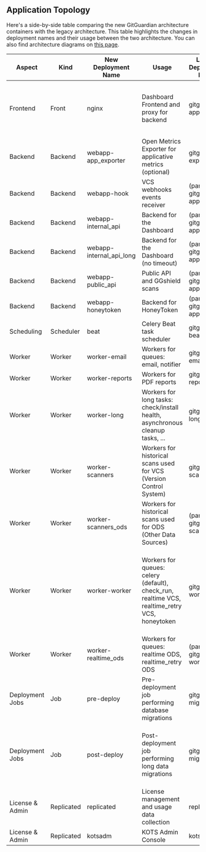 ## Application Topology

Here's a side-by-side table comparing the new GitGuardian architecture containers with the legacy architecture. This table highlights the changes in deployment names and their usage between the two architecture. You can also find architecture diagrams on [this page](https://gg-code.pages.gitguardian.ovh/public-docs/jouhannet-release-2024-3-0/self-hosting/new-architecture#a-more-scalable-architecture).

| Aspect           | Kind         | New Deployment Name      | Usage                                                                                    | Legacy Deployment Name       | Legacy Usage                                                                      |
|------------------|--------------|--------------------------|------------------------------------------------------------------------------------------|------------------------------|-----------------------------------------------------------------------------------|
| Frontend         | Front        | nginx                    | Dashboard Frontend and proxy for backend                                                 | gitguardian-app              | Dashboard, Public API (ggshield), VCS webhooks events receiver                    |
| Backend          | Backend      | webapp-app_exporter      | Open Metrics Exporter for applicative metrics (optional)                                 | gitguardian-exporter         | Open Metrics Exporter for applicative metrics (optional)                         |
| Backend          | Backend      | webapp-hook              | VCS webhooks events receiver                                                             | (part of gitguardian-app)    |                                                                                   |
| Backend          | Backend      | webapp-internal_api      | Backend for the Dashboard                                                                | (part of gitguardian-app)    |                                                                                   |
| Backend          | Backend      | webapp-internal_api_long | Backend for the Dashboard (no timeout)                                                   | (part of gitguardian-app)    |                                                                                   |
| Backend          | Backend      | webapp-public_api        | Public API and GGshield scans                                                            | (part of gitguardian-app)    |                                                                                   |
| Backend          | Backend      | webapp-honeytoken        | Backend for HoneyToken                                                                    | (part of gitguardian-app)    |                                                                                   |
| Scheduling       | Scheduler    | beat                     | Celery Beat task scheduler                                                               | gitguardian-beat             | Celery beat task scheduler                                                        |
| Worker           | Worker       | worker-email             | Workers for queues: email, notifier                                                      | gitguardian-email            | Workers for queues: email, notifier                                                |
| Worker           | Worker       | worker-reports           | Workers for PDF reports                                                                   | gitguardian-reports          | Workers for PDF reports                                                            |
| Worker           | Worker       | worker-long              | Workers for long tasks: check/install health, asynchronous cleanup tasks, ...            | gitguardian-long-tasks       | Workers for long tasks: check/install health, asynchronous cleanup tasks, ...      |
| Worker           | Worker       | worker-scanners          | Workers for historical scans used for VCS (Version Control System)                       | gitguardian-scanner          | Workers for historical scans used for VCS (Version Control System)                 |
| Worker           | Worker       | worker-scanners_ods      | Workers for historical scans used for ODS (Other Data Sources)                             | (part of gitguardian-scanner)      |                      |
| Worker           | Worker       | worker-worker            | Workers for queues: celery (default), check_run, realtime VCS, realtime_retry VCS, honeytoken | gitguardian-worker       | Workers for queues: celery (default), check_run, realtime VCS and ODS, realtime_retry VCS and ODS, honeytoken  |
| Worker           | Worker       | worker-realtime_ods      | Workers for queues: realtime ODS, realtime_retry ODS                                       | (part of gitguardian-worker)       |                                |
| Deployment Jobs  | Job          | pre-deploy               | Pre-deployment job performing database migrations                                        | gitguardian-migration        | Deployment job performing database migrations                                     |
| Deployment Jobs  | Job          | post-deploy              | Post-deployment job performing long data migrations                                      | gitguardian-migration        | (Duplicated in legacy, likely an error, intended as post-deployment data migration) |
| License & Admin  | Replicated   | replicated               | License management and usage data collection                                             | replicated                   | License management and usage data collection                                      |
| License & Admin  | Replicated   | kotsadm                  | KOTS Admin Console                                                                        | kotsadm                      | KOTS Admin Console                                                                 |
